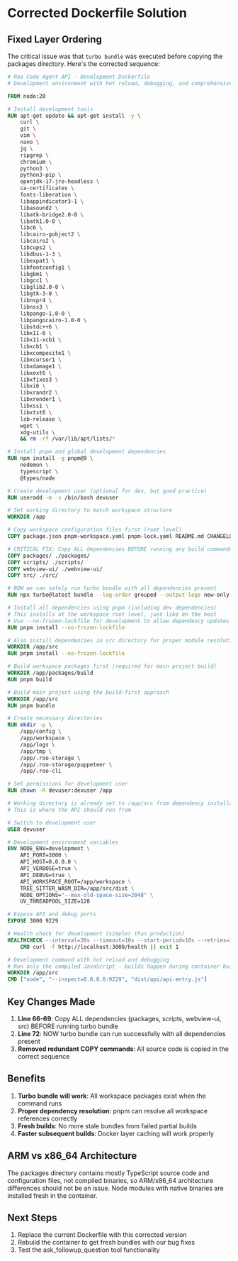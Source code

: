 # Corrected Dockerfile Solution

## Fixed Layer Ordering

The critical issue was that `turbo bundle` was executed before copying the packages directory. Here's the corrected sequence:

```dockerfile
# Roo Code Agent API - Development Dockerfile
# Development environment with hot reload, debugging, and comprehensive tooling

FROM node:20

# Install development tools
RUN apt-get update && apt-get install -y \
    curl \
    git \
    vim \
    nano \
    jq \
    ripgrep \
    chromium \
    python3 \
    python3-pip \
    openjdk-17-jre-headless \
    ca-certificates \
    fonts-liberation \
    libappindicator3-1 \
    libasound2 \
    libatk-bridge2.0-0 \
    libatk1.0-0 \
    libc6 \
    libcairo-gobject2 \
    libcairo2 \
    libcups2 \
    libdbus-1-3 \
    libexpat1 \
    libfontconfig1 \
    libgbm1 \
    libgcc1 \
    libglib2.0-0 \
    libgtk-3-0 \
    libnspr4 \
    libnss3 \
    libpango-1.0-0 \
    libpangocairo-1.0-0 \
    libstdc++6 \
    libx11-6 \
    libx11-xcb1 \
    libxcb1 \
    libxcomposite1 \
    libxcursor1 \
    libxdamage1 \
    libxext6 \
    libxfixes3 \
    libxi6 \
    libxrandr2 \
    libxrender1 \
    libxss1 \
    libxtst6 \
    lsb-release \
    wget \
    xdg-utils \
    && rm -rf /var/lib/apt/lists/*

# Install pnpm and global development dependencies
RUN npm install -g pnpm@9 \
    nodemon \
    typescript \
    @types/node

# Create development user (optional for dev, but good practice)
RUN useradd -m -s /bin/bash devuser

# Set working directory to match workspace structure
WORKDIR /app

# Copy workspace configuration files first (root level)
COPY package.json pnpm-workspace.yaml pnpm-lock.yaml README.md CHANGELOG.md LICENSE turbo.json ./

# CRITICAL FIX: Copy ALL dependencies BEFORE running any build commands
COPY packages/ ./packages/
COPY scripts/ ./scripts/
COPY webview-ui/ ./webview-ui/
COPY src/ ./src/

# NOW we can safely run turbo bundle with all dependencies present
RUN npx turbo@latest bundle --log-order grouped --output-logs new-only

# Install all dependencies using pnpm (including dev dependencies)
# This installs at the workspace root level, just like on the host
# Use --no-frozen-lockfile for development to allow dependency updates
RUN pnpm install --no-frozen-lockfile

# Also install dependencies in src directory for proper module resolution
WORKDIR /app/src
RUN pnpm install --no-frozen-lockfile

# Build workspace packages first (required for main project build)
WORKDIR /app/packages/build
RUN pnpm build

# Build main project using the build-first approach
WORKDIR /app/src
RUN pnpm bundle

# Create necessary directories
RUN mkdir -p \
    /app/config \
    /app/workspace \
    /app/logs \
    /app/tmp \
    /app/.roo-storage \
    /app/.roo-storage/puppeteer \
    /app/.roo-cli

# Set permissions for development user
RUN chown -R devuser:devuser /app

# Working directory is already set to /app/src from dependency installation
# This is where the API should run from

# Switch to development user
USER devuser

# Development environment variables
ENV NODE_ENV=development \
    API_PORT=3000 \
    API_HOST=0.0.0.0 \
    API_VERBOSE=true \
    API_DEBUG=true \
    API_WORKSPACE_ROOT=/app/workspace \
    TREE_SITTER_WASM_DIR=/app/src/dist \
    NODE_OPTIONS="--max-old-space-size=2048" \
    UV_THREADPOOL_SIZE=128

# Expose API and debug ports
EXPOSE 3000 9229

# Health check for development (simpler than production)
HEALTHCHECK --interval=30s --timeout=10s --start-period=10s --retries=3 \
    CMD curl -f http://localhost:3000/health || exit 1

# Development command with hot reload and debugging
# Run only the compiled JavaScript - builds happen during container build
WORKDIR /app/src
CMD ["node", "--inspect=0.0.0.0:9229", "dist/api/api-entry.js"]
```

## Key Changes Made

1. **Line 66-69**: Copy ALL dependencies (packages, scripts, webview-ui, src) BEFORE running turbo bundle
2. **Line 72**: NOW turbo bundle can run successfully with all dependencies present
3. **Removed redundant COPY commands**: All source code is copied in the correct sequence

## Benefits

1. **Turbo bundle will work**: All workspace packages exist when the command runs
2. **Proper dependency resolution**: pnpm can resolve all workspace references correctly
3. **Fresh builds**: No more stale bundles from failed partial builds
4. **Faster subsequent builds**: Docker layer caching will work properly

## ARM vs x86_64 Architecture

The packages directory contains mostly TypeScript source code and configuration files, not compiled binaries, so ARM/x86_64 architecture differences should not be an issue. Node modules with native binaries are installed fresh in the container.

## Next Steps

1. Replace the current Dockerfile with this corrected version
2. Rebuild the container to get fresh bundles with our bug fixes
3. Test the ask_followup_question tool functionality
